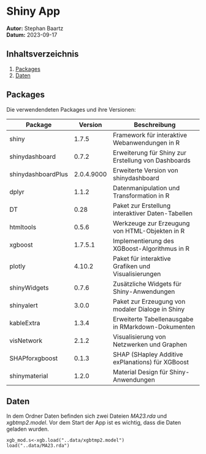# Shiny App

**Autor:** Stephan Baartz  
**Datum:** 2023-09-17

## Inhaltsverzeichnis
1. [Packages](#packages)
2. [Daten](#daten)

## Packages

Die verwendendeten Packages und ihre Versionen:

| Package             | Version    | Beschreibung                                      |
|---------------------|------------|--------------------------------------------------|
| shiny               | 1.7.5      | Framework für interaktive Webanwendungen in R   |
| shinydashboard      | 0.7.2      | Erweiterung für Shiny zur Erstellung von Dashboards |
| shinydashboardPlus  | 2.0.4.9000 | Erweiterte Version von shinydashboard           |
| dplyr               | 1.1.2      | Datenmanipulation und Transformation in R       |
| DT                  | 0.28       | Paket zur Erstellung interaktiver Daten-Tabellen |
| htmltools           | 0.5.6      | Werkzeuge zur Erzeugung von HTML-Objekten in R   |
| xgboost             | 1.7.5.1    | Implementierung des XGBoost-Algorithmus in R    |
| plotly              | 4.10.2     | Paket für interaktive Grafiken und Visualisierungen |
| shinyWidgets        | 0.7.6      | Zusätzliche Widgets für Shiny-Anwendungen       |
| shinyalert          | 3.0.0      | Paket zur Erzeugung von modaler Dialoge in Shiny |
| kableExtra          | 1.3.4      | Erweiterte Tabellenausgabe in RMarkdown-Dokumenten |
| visNetwork          | 2.1.2      | Visualisierung von Netzwerken und Graphen       |
| SHAPforxgboost      | 0.1.3      | SHAP (SHapley Additive exPlanations) für XGBoost |
| shinymaterial       | 1.2.0      | Material Design für Shiny-Anwendungen           |


## Daten
In dem Ordner Daten befinden sich zwei Dateien *MA23.rda* und *xgbtmp2.model*. Vor dem Start der App ist es wichtig, dass die Daten geladen wurden.

```{r}
xgb_mod.s<-xgb.load("..data/xgbtmp2.model")
load("..data/MA23.rda")
```
